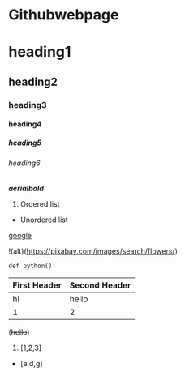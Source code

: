 # Githubwebpage
# heading1

## heading2

### heading3

#### heading4

##### heading5

###### heading6

***aerialbold***

1. Ordered list

- Unordered list

[google](https://www.google.com/)

!(alt)(https://pixabay.com/images/search/flowers/)

`def python():`

First Header | Second Header
---------|----------
hi | hello
1|2

(~~hello~~)

1. [1,2,3]

- [a,d,g]



